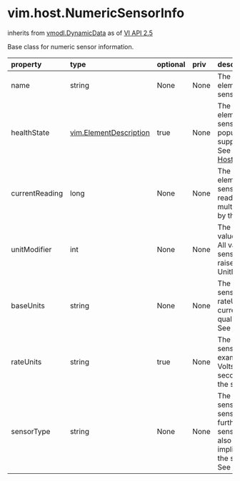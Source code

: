 vim.host.NumericSensorInfo
==========================
inherits from [vmodl.DynamicData](docs/vmodl.DynamicData.md)
as of [VI API 2.5](vim.version.md#vim.version.version2)


Base class for numeric sensor information.

| property | type | optional | priv | desc |
|:---------|:-----|:---------|:-----|:-----|
| name | string | None | None | The name of the physical element associated with the sensor |
| healthState | [vim.ElementDescription](vim.ElementDescription.md "vim.ElementDescription") | true | None | The health state of the of the element indicated by the sensor.    This property is populated only for sensors that support threshold    settings.<br>See <a href="vim.host.NumericSensorInfo.HealthState.md">HostNumericSensorHealthState</a><br> |
| currentReading | long | None | None | The current reading of the element indicated by the sensor. The actual   sensor reading is obtained by multiplying the current reading by the   scale factor. |
| unitModifier | int | None | None | The unit multiplier for the values returned by the sensor. All values   returned by the sensor are current reading * 10 raised to the power of    the UnitModifier. |
| baseUnits | string | None | None | The base units in which the sensor reading is specified. If rateUnits                 is set the units of the current reading is further qualified by the                   rateUnits.<br>See <a href="vim.host.NumericSensorInfo.md#rateUnits">rateUnits</a><br> |
| rateUnits | string | true | None | The rate units in which the sensor reading is specified. For example if               the baseUnits is Volts and the rateUnits is per second the value                      returned by the sensor are in Volts/second. |
| sensorType | string | None | None | The type of the sensor. If the sensor type is set to Other the sensor    name can be used to further identify the type of sensor. The sensor   units can also be used to further implicitly determine the type of the    sensor.<br>See <a href="vim.host.NumericSensorInfo.SensorType.md">HostNumericSensorType</a><br> |


